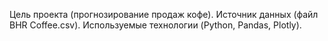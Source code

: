 Цель проекта (прогнозирование продаж кофе).
Источник данных (файл BHR Coffee.csv).
Используемые технологии (Python, Pandas, Plotly).
